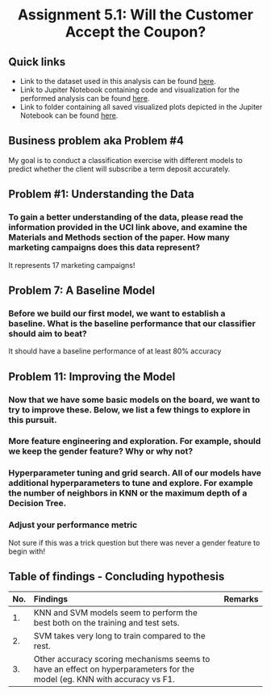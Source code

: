 # <p align=center> Assignment 5.1: Will the Customer Accept the Coupon?

## Quick links
* Link to the dataset used in this analysis can be found <a href="https://github.com/Cxpher/bankclassy/blob/main/data/bank-additional-full.csv">here</a>.
* Link to Jupiter Notebook containing code and visualization for the performed analysis can be found <a href="https://github.com/Cxpher/bankclassy/blob/main/prompt_III.ipynb">here</a>.
* Link to folder containing all saved visualized plots depicted in the Jupiter Notebook can be found <a href="https://github.com/Cxpher/bankclassy/tree/main/data/images">here</a>.

## Business problem aka Problem #4
My goal is to conduct a classification exercise with different models to predict whether the client will subscribe a term deposit accurately.

## Problem #1: Understanding the Data
### To gain a better understanding of the data, please read the information provided in the UCI link above, and examine the Materials and Methods section of the paper. How many marketing campaigns does this data represent?

It represents 17 marketing campaigns!

## Problem 7: A Baseline Model
### Before we build our first model, we want to establish a baseline. What is the baseline performance that our classifier should aim to beat?

It should have a baseline performance of at least 80% accuracy

## Problem 11: Improving the Model
### Now that we have some basic models on the board, we want to try to improve these. Below, we list a few things to explore in this pursuit.
### More feature engineering and exploration. For example, should we keep the gender feature? Why or why not?
### Hyperparameter tuning and grid search. All of our models have additional hyperparameters to tune and explore. For example the number of neighbors in KNN or the maximum depth of a Decision Tree.
### Adjust your performance metric

Not sure if this was a trick question but there was never a gender feature to begin with!

## Table of findings - Concluding hypothesis

|No. | Findings | Remarks |
|:--- |:---	  |:---      |
|1.  | KNN and SVM models seem to perform the best both on the training and test sets. |      |		
|2.  | SVM takes very long to train compared to the rest. |      |
|3.  | Other accuracy scoring mechanisms seems to have an effect on hyperparameters for the model (eg. KNN with accuracy vs F1. |      |
